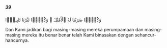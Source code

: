##### 39

<span class="ayah">وَكُلًّۭا ضَرَبْنَا لَهُ ٱلْأَمْثَٰلَ ۖ وَكُلًّۭا تَبَّرْنَا تَتْبِيرًۭا</span>

<span class="ayah_translation">Dan Kami jadikan bagi masing-masing mereka perumpamaan dan masing-masing mereka itu benar benar telah Kami binasakan dengan sehancur-hancurnya.</span>
